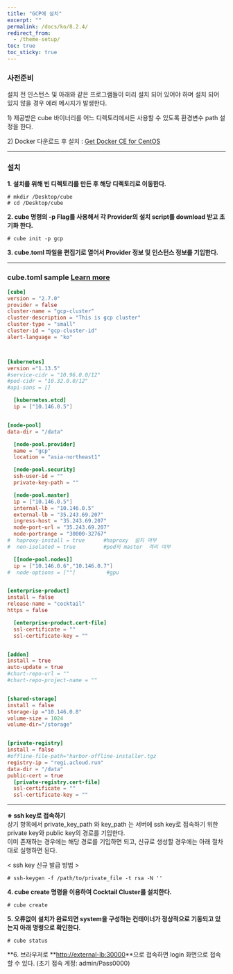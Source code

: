 ```yaml
---
title: "GCP에 설치"
excerpt: ""
permalink: /docs/ko/8.2.4/
redirect_from:
  - /theme-setup/
toc: true
toc_sticky: true
---
```


### **사전준비**

설치 전 인스턴스 및 아래와 같은 프로그램들이 미리 설치 되어 있어야 하며 설치 되어 있지 않을 경우 에러 메시지가 발생한다.

1\) 제공받은 cube 바이너리를 어느 디렉토리에서든 사용할 수 있도록 환경변수 path 설정을 한다.

2\) Docker 다운로드 후 설치 : [Get Docker CE for CentOS](https://docs.docker.com/install/linux/docker-ce/centos/)

-----

### **설치**

**1. 설치를 위해 빈 디렉토리를 만든 후 해당 디렉토리로 이동한다.**

```
# mkdir /Desktop/cube
# cd /Desktop/cube
```

**2. cube 명령의 -p Flag를 사용해서 각 Provider의 설치 script를 download 받고 초기화 한다.**


```
# cube init -p gcp
```

**3. cube.toml 파일을 편집기로 열어서 Provider 정보 및 인스턴스 정보를 기입한다.**

-----
### cube.toml sample [Learn more](../8.2.10) 


```toml
[cube]
version = "2.7.0"
provider = false
cluster-name = "gcp-cluster"
cluster-description = "This is gcp cluster"
cluster-type = "small"
cluster-id = "gcp-cluster-id"
alert-language = "ko"



[kubernetes]
version ="1.13.5"
#service-cidr = "10.96.0.0/12"
#pod-cidr = "10.32.0.0/12"
#api-sans = []

  [kubernetes.etcd]
  ip = ["10.146.0.5"]


[node-pool]
data-dir = "/data"

  [node-pool.provider]
  name = "gcp"
  location = "asia-northeast1"

  [node-pool.security]
  ssh-user-id = ""
  private-key-path = ""

  [node-pool.master]
  ip = ["10.146.0.5"]
  internal-lb = "10.146.0.5"
  external-lb = "35.243.69.207"
  ingress-host = "35.243.69.207"
  node-port-url = "35.243.69.207"
  node-portrange = "30000-32767"
#  haproxy-install = true      #haproxy  설치 여부
#  non-isolated = true         #pod의 master  격리 여부

  [[node-pool.nodes]]
  ip = ["10.146.0.6","10.146.0.7"]
#  node-options = [""]          #gpu


[enterprise-product]
install = false
release-name = "cocktail"
https = false

  [enterprise-product.cert-file]
  ssl-certificate = ""
  ssl-certificate-key = ""


[addon]
install = true
auto-update = true
#chart-repo-url = ""
#chart-repo-project-name = ""


[shared-storage]
install = false
storage-ip ="10.146.0.8"
volume-size = 1024
volume-dir="/storage"


[private-registry]
install = false
#offline-file-path="harbor-offline-installer.tgz
registry-ip = "regi.acloud.run"
data-dir = "/data"
public-cert = true
  [private-registry.cert-file]
  ssl-certificate = ""
  ssl-certificate-key = ""
```

------



**※ ssh key로 접속하기**  
상기 항목에서 private_key_path 와 key\_path 는 서버에 ssh key로 접속하기 위한 private key와 public key의 경로를 기입한다.  
이미 존재하는 경우에는 해당 경로를 기입하면 되고, 신규로 생성할 경우에는 아래 절차대로 실행하면 된다.

&lt; ssh key 신규 발급 방법 &gt;

```
# ssh-keygen -f /path/to/private_file -t rsa -N ''
```

**4. cube create 명령을 이용하여 Cocktail Cluster를 설치한다.**

```
# cube create
```

**5. 오류없이 설치가 완료되면 system을 구성하는 컨테이너가 정상적으로 기동되고 있는지 아래 명령으로 확인한다.**

```
# cube status
```

**6. 브라우저로 **[http://external-lb:30000](http://external-lb:30000)**으로 접속하면 login 화면으로 접속할 수 있다. (초기 접속 계정: admin/Pass0000)